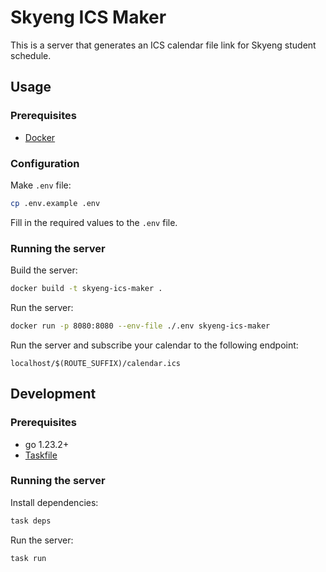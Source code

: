 # Skyeng ICS Maker

This is a server that generates an ICS calendar file link for Skyeng student schedule.

## Usage

### Prerequisites

- [Docker](https://docs.docker.com/engine/install/)

### Configuration

Make `.env` file:

```bash
cp .env.example .env
```

Fill in the required values to the `.env` file.

### Running the server

Build the server:

```bash
docker build -t skyeng-ics-maker .
````

Run the server:

```bash
docker run -p 8080:8080 --env-file ./.env skyeng-ics-maker
```

Run the server and subscribe your calendar to the following endpoint:

```http
localhost/$(ROUTE_SUFFIX)/calendar.ics
```

## Development

### Prerequisites

- go 1.23.2+
- [Taskfile](https://taskfile.dev/installation/)

### Running the server

Install dependencies:

```bash
task deps
```

Run the server:

```bash
task run
```

